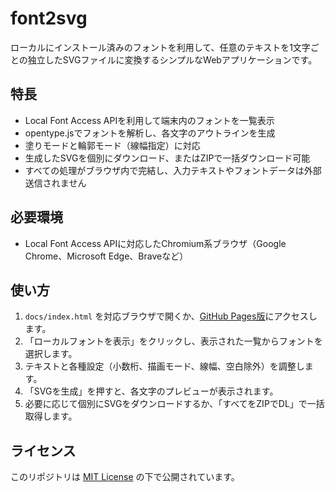 # font2svg

ローカルにインストール済みのフォントを利用して、任意のテキストを1文字ごとの独立したSVGファイルに変換するシンプルなWebアプリケーションです。

## 特長
- Local Font Access APIを利用して端末内のフォントを一覧表示
- opentype.jsでフォントを解析し、各文字のアウトラインを生成
- 塗りモードと輪郭モード（線幅指定）に対応
- 生成したSVGを個別にダウンロード、またはZIPで一括ダウンロード可能
- すべての処理がブラウザ内で完結し、入力テキストやフォントデータは外部送信されません

## 必要環境
- Local Font Access APIに対応したChromium系ブラウザ（Google Chrome、Microsoft Edge、Braveなど）

## 使い方
1. `docs/index.html` を対応ブラウザで開くか、[GitHub Pages版](https://mug-lab-3.github.io/font2svg/)にアクセスします。
2. 「ローカルフォントを表示」をクリックし、表示された一覧からフォントを選択します。
3. テキストと各種設定（小数桁、描画モード、線幅、空白除外）を調整します。
4. 「SVGを生成」を押すと、各文字のプレビューが表示されます。
5. 必要に応じて個別にSVGをダウンロードするか、「すべてをZIPでDL」で一括取得します。

## ライセンス
このリポジトリは [MIT License](LICENSE) の下で公開されています。

